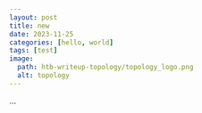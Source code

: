 ```yaml
---
layout: post
title: new
date: 2023-11-25
categories: [hello, world]
tags: [test]
image:
  path: htb-writeup-topology/topology_logo.png
  alt: topology
---
```



...